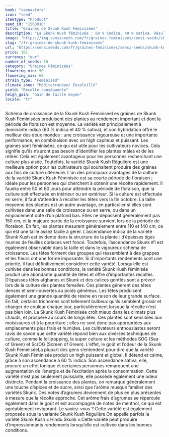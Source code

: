 ```yaml
---
book: "cannastore"
icon: "seed"
itemtype: "Product"
seed_id: "1560010"
title: "Graines de Skunk Kush Féminisées"
description: "La Skunk Kush féminisée : 60 % indica, 40 % sativa. Résultat : plantes robustes et vigoureuses ; rendements importants et high puissant."
image: "https://img.sensiseeds.com/fr/graines-feminisees/sensi-seeds/skunk-kush-femelle-image.png"
slug: "/fr-graines-de-skunk-kush-feminisees"
url: "https://sensiseeds.com/fr/graines-feminisees/sensi-seeds/skunk-kush-femelle?a_aid=cannastore"
price: 101
currency: "eur"
number_of_seeds: 10
category: "Graines Féminisées"
flowering_min: 50
flowering_max: 60
strain_type: "Feminized"
climate_zone: "Méditerranéen/ Ensoleillé"
yield: "Récolte conséquente"
heigh_gain: "Gain de taille moyen"
locale: "fr"
---
```

Schéma de croissance de la Skunk Kush FéminiséeLes graines de Skunk Kush Féminisées produisent des plantes au rendement important et dont la période de floraison est moyenne. La variété est principalement à dominante indica (60 % indica et 40 % sativa), et son hybridation offre le meilleur des deux mondes : une croissance vigoureuse et une importante performance, en combinaison avec un high capiteux et puissant. Les graines sont féminisées, ce qui est utile pour les cultivateurs novices. Cela signifie qu’ils n’auront pas besoin d’identifier les plantes mâles et de les retirer. Cela est également avantageux pour les personnes recherchant une culture plus aisée. Toutefois, la variété Skunk Kush Régulière est une meilleure option pour les cultivateurs qui souhaitent produire des graines aux fins de culture ultérieure. L’un des principaux avantages de la culture de la variété Skunk Kush Féminisée est sa courte période de floraison ; idéale pour les personnes qui cherchent à obtenir une récolte rapidement. Il faudra entre 50 et 60 jours pour atteindre la période de floraison, que la culture soit effectuée en intérieur ou en extérieur. Si la culture est effectuée en serre, il faut s’attendre à récolter les têtes vers la fin octobre. La taille moyenne des plantes est un autre avantage, en particulier si elles sont cultivées dans une salle de croissance ou en serre, ou dans un emplacement doté d’un plafond bas. Elles ne dépassent généralement pas 150 cm, et la majeure partie de la croissance survient lors de la période de floraison. En fait, les plantes mesurent généralement entre 110 et 140 cm, ce qui est une taille assez facile à gérer. L’ascendance indica de la variété Skunk Kush est évidente dans la structure de la plante : d’épaisses tiges munies de feuilles coriaces vert foncé. Toutefois, l’ascendance Skunk #1 est également observable dans la taille et dans le vigoureux schéma de croissance. Les têtes forment des groupes qui ressemblent à des grappes et les fleurs ont une forme imposante. Si d’importants rendements sont une priorité, il faut définitivement considérer cette variété. Lorsqu’elle est cultivée dans les bonnes conditions, la variété Skunk Kush féminisée produit une abondante quantité de têtes et offre d’importantes récoltes. D’épaisses têtes afghanes et Skunk et des calices gonflés sont à prévoir lors de la culture des plantes femelles. Ces plantes génèrent des têtes denses et semi-ouvertes au poids généreux. Les têtes produisent également une grande quantité de résine en raison de leur grande surface. En fait, certains trichomes sont tellement bulbeux qu’ils semblent grossir et changer de couleur chaque jour, particulièrement lorsque la récolte n’est pas bien loin. La Skunk Kush Féminisée croît mieux dans les climats plus chauds, et prospère au cours de longs étés. Ces plantes sont sensibles aux moisissures et à la pourriture ; elles ne sont donc pas appropriées aux emplacements plus frais et humides. Les cultivateurs enthousiastes seront ravis de savoir que cette variété répond bien aux diverses techniques de culture, comme le lollipopping, la super culture et les méthodes SOG (Sea of Green) et ScrOG (Screen of Green). L’effet, le goût et l’odeur de la Skunk Kush FéminiséeLa plupart des gens s’entendent pour dire que la variété Skunk Kush Féminisée produit un high puissant et global. Il détend et calme, grâce à son ascendance à 60 % indica. Son ascendance sativa, elle, procure un effet tonique et certaines personnes remarquent une augmentation de l’énergie et de l’excitation après la consommation. Cette variété n’est pas seulement puissante, elle possède également une odeur distincte. Pendant la croissance des plantes, on remarque généralement une touche d’épices et de sucre, ainsi que l’arôme musqué familier des variétés Skunk. Des notes d’agrumes deviennent de plus en plus présentes à mesure que la récolte approche. Cet arôme frais d’agrumes se répercute également dans le goût et est accompagné de notes de menthol, ce qui est agréablement revigorant. Le saviez-vous ? Cette variété est également proposée sous la variante Skunk Kush Régulière.On appelle parfois la variété Skunk Kush « Hindu Skunk ».Cette variété peut produire d’impressionnants rendements lorsqu’elle est cultivée dans les bonnes conditions.
